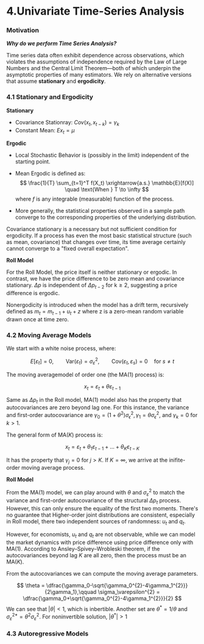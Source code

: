 # 4.Univariate Time-Series Analysis

### **Motivation**

***Why do we perform Time Series Analysis?***

Time series data often exhibit dependence across observations, which violates the assumptions of independence required by the Law of Large Numbers and the Central Limit Theorem—both of which underpin the asymptotic properties of many estimators. We rely on alternative versions that assume **stationary** and **ergodicity**.

### **4.1 Stationary and Ergodicity**

**Stationary**

- Covariance Stationray:  $Cov(x_t, x_{t-k})=\gamma_k$
- Constant Mean: $Ex_t = \mu$

**Ergodic**

- Local Stochastic Behavior is (possibly in the limit) independent of the starting point.

- Mean Ergodic is defined as:
$$
\frac{1}{T} \sum_{t=1}^T f(X_t) \xrightarrow{a.s.} \mathbb{E}[f(X)]
\quad \text{When } T \to \infty 
$$
where $f$ is any integrable (measurable) function of the process.

- More generally, the statistical properties observed in a sample path converge to the corresponding properties of the underlying distribution. 

Covariance stationary is a necessary but not sufficient condition for ergodicity. If a process has even the most basic statistical structure (such as mean, covariance) that changes over time, its time average certainly cannot converge to a "fixed overall expectation".

**Roll Model**

For the Roll Model, the price itself is neither stationary or ergodic. In contrast, we have the price difference to be zero mean and covariance stationary. $\Delta p$ is independent of $\Delta p_{t-2}$ for $\text{k} \geq 2$, suggesting a price difference is ergodic.

Nonergodicity is introduced when the model has a drift term, recursively defined as $m_t=m_{t-1}+u_t+z$ where z is a zero-mean random variable drawn once at time zero.

### **4.2 Moving Average Models**

We start with a white noise process, where:

$$
E[\varepsilon_t] = 0,\qquad \mathrm{Var}(\varepsilon_t) = \sigma^2_\varepsilon, \qquad \mathrm{Cov}(\varepsilon_t, \varepsilon_s) = 0 \quad\text{for } s \ne t
$$

The moving averagemodel of order one (the MA(1) process) is:

$$
x_t=\varepsilon_t+\theta\varepsilon_{t-1}
$$

Same as $\Delta p_t$ in the Roll model, MA(1) model also has the property that autocovariances are zero beyond lag one. For this instance, the variance and first-order autocovariance are $\gamma_0=(1+\theta^2)\sigma_\epsilon^2, \gamma_1=\theta\sigma_\epsilon^2$, and $\gamma_k=0$ for $k\gt1$.

The general form of MA(*K*) process is:

$$
x_t=\varepsilon_t+\theta_1\varepsilon_{t-1}+ \ldots + \theta_K\varepsilon_{t-K}
$$

It has the property that $\gamma_j=0$ for $j>K$. If $K=\infty$, we arrive at the inifite-order moving average process.

**Roll Model**

From the MA(1) model, we can play around with $\theta$ and $\sigma_\varepsilon^2$ to match the variance and first-order autocovariance of the structural $\Delta p_t$ process. However, this can only ensure the equality of the first two moments. There's no guarantee that Higher-order joint distributions are consistent, especially in Roll model, there two independent sources of randomness: $u_t$ and $q_t$.

However, for economists, $u_t$ and $q_t$ are not observable, while we can model the market dynamics with price difference using price difference only with MA(1). According to Ansley–Spivey–Wrobleski theorem, if the autocovariances beyond lag $K$ are all zero, then the process must be an MA($K$).

From the autocovariances we can compute the moving average parameters.

$$
\theta = \dfrac{\gamma_0-\sqrt{\gamma_0^{2}-4\gamma_1^{2}}}{2\gamma_1},\qquad
\sigma_\varepsilon^{2} = \dfrac{\gamma_0+\sqrt{\gamma_0^{2}-4\gamma_1^{2}}}{2}
$$
We can see that $|\theta|\lt1$, which is inbertible. Another set are $\theta^*=1/\theta$ and $\sigma_\varepsilon^{2*}=\theta^2\sigma^2_\varepsilon$. For noninvertible solution, $|\theta^*| \gt1$

### **4.3 Autoregressive Models**

